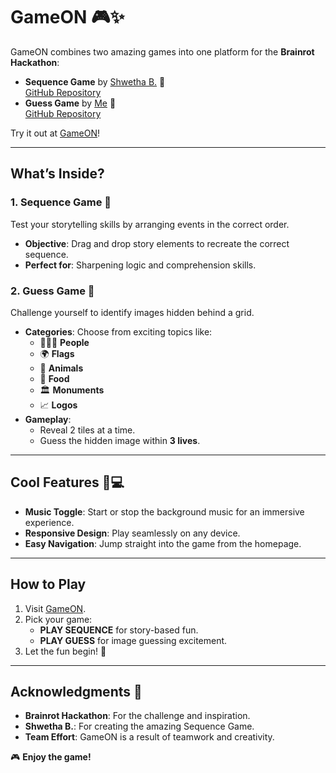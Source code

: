 # GameON 🎮✨  

GameON combines two amazing games into one platform for the **Brainrot Hackathon**:  
- **Sequence Game** by [Shwetha B.](https://sequence-it.netlify.app/) 🌟  
  [GitHub Repository](https://github.com/Shwethababu/BrainRot)  
- **Guess Game** by [Me](https://brainrot-guessing.netlify.app/) 🚀  
  [GitHub Repository](https://github.com/winterwoods17/brainrot/tree/main)  

Try it out at [GameON](https://brainrotfin.netlify.app/)!  

---

## What’s Inside?  

### **1. Sequence Game 📖**  
Test your storytelling skills by arranging events in the correct order.  
- **Objective**: Drag and drop story elements to recreate the correct sequence.  
- **Perfect for**: Sharpening logic and comprehension skills.  

### **2. Guess Game 🤔**  
Challenge yourself to identify images hidden behind a grid.  
- **Categories**: Choose from exciting topics like:  
  - 🧑‍🤝‍🧑 **People**  
  - 🌍 **Flags**  
  - 🦁 **Animals**  
  - 🍕 **Food**  
  - 🏛️ **Monuments**  
  - 📈 **Logos**  
- **Gameplay**:  
  - Reveal 2 tiles at a time.  
  - Guess the hidden image within **3 lives**.  

---

## Cool Features 🎵💻  
- **Music Toggle**: Start or stop the background music for an immersive experience.  
- **Responsive Design**: Play seamlessly on any device.  
- **Easy Navigation**: Jump straight into the game from the homepage.  

---

## How to Play  
1. Visit [GameON](https://brainrotfin.netlify.app/).  
2. Pick your game:  
   - **PLAY SEQUENCE** for story-based fun.  
   - **PLAY GUESS** for image guessing excitement.  
3. Let the fun begin! 🎉  

---

## Acknowledgments 🙌  
- **Brainrot Hackathon**: For the challenge and inspiration.  
- **Shwetha B.**: For creating the amazing Sequence Game.  
- **Team Effort**: GameON is a result of teamwork and creativity.  

🎮 **Enjoy the game!**  

